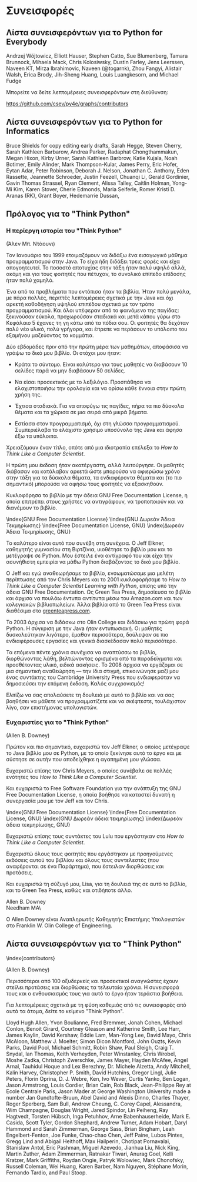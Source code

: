 
Συνεισφορές
==============

Λίστα συνεισφερόντων για τo Python for Everybody
---------------------------------------------

Andrzej Wójtowicz,
Elliott Hauser,
Stephen Catto,
Sue Blumenberg,
Tamara Brunnock,
Mihaela Mack,
Chris Kolosiwsky,
Dustin Farley,
Jens Leerssen,
Naveen KT,
Mirza Ibrahimovic,
Naveen (@togarnk),
Zhou Fangyi,
Alistair Walsh,
Erica Brody,
Jih-Sheng Huang,
Louis Luangkesorn,
and
Michael Fudge

Μπορείτε να δείτε λεπτομέρειες συνεισφερόντων στη διεύθυνση:

https://github.com/csev/py4e/graphs/contributors

Λίστα συνεισφερόντων για τo Python for Informatics
--------------------------------------------------

Bruce Shields for copy editing early drafts, Sarah Hegge, Steven Cherry,
Sarah Kathleen Barbarow, Andrea Parker, Radaphat Chongthammakun, Megan
Hixon, Kirby Urner, Sarah Kathleen Barbrow, Katie Kujala, Noah Botimer,
Emily Alinder, Mark Thompson-Kular, James Perry, Eric Hofer, Eytan Adar,
Peter Robinson, Deborah J. Nelson, Jonathan C. Anthony, Eden Rassette,
Jeannette Schroeder, Justin Feezell, Chuanqi Li, Gerald Gordinier, Gavin
Thomas Strassel, Ryan Clement, Alissa Talley, Caitlin Holman, Yong-Mi
Kim, Karen Stover, Cherie Edmonds, Maria Seiferle, Romer Kristi D.
Aranas (RK), Grant Boyer, Hedemarrie Dussan,

Πρόλογος για το "Think Python"
-----------------------------

### Η περίεργη ιστορία του "Think Python"

(Άλεν Μπ. Ντάουνι)

Τον Ιανουάριο του 1999 ετοιμαζόμουν να διδάξω ένα εισαγωγικό μάθημα
προγραμματισμού στην Java. Το είχα ήδη διδάξει τρεις φορές και είχα
απογοητευτεί. Το ποσοστό αποτυχίας στην τάξη ήταν πολύ υψηλό αλλά, ακόμη και
για τους φοιτητές που πέτυχαν, το συνολικό επίπεδο επίδοσης ήταν πολύ χαμηλό.

Ένα από τα προβλήματα που εντόπισα ήταν τα βιβλία. Ήταν πολύ μεγάλα, με πάρα
πολλές, περιττές λεπτομέρειες σχετικά με την Java και όχι αρκετή καθοδήγηση
υψηλού επιπέδου σχετικά με τον τρόπο προγραμματισμού. Και όλοι υπέφεραν από το
φαινόμενο της παγίδας: ξεκινούσαν εύκολα, προχωρούσαν σταδιακά και μετά κάπου
γύρω στο Κεφάλαιο 5 έχανες τη γη κάτω από τα πόδια σου. Οι φοιτητές θα δεχόταν
πολύ νέο υλικό, πολύ γρήγορα, και έπρεπε να περάσουν το υπόλοιπο του εξαμήνου
μαζεύοντας τα κομμάτια.

Δύο εβδομάδες πριν από την πρώτη μέρα των μαθημάτων, αποφάσισα να γράψω το δικό
μου βιβλίο. Οι στόχοι μου ήταν:

- Κράτα το σύντομο. Είναι καλύτερο για τους μαθητές να διαβάσουν 10 σελίδες
    παρά να μην διαβάσουν 50 σελίδες.

- Να είσαι προσεκτικός με το λεξιλόγιο. Προσπάθησα να ελαχιστοποιήσω την
    ορολογία και να ορίσω κάθε έννοια στην πρώτη χρήση της.

- Έχτισα σταδιακά. Για να αποφύγω τις παγίδες, πήρα τα πιο δύσκολα θέματα
    και τα χώρισα σε μια σειρά από μικρά βήματα.

- Εστίασα στον προγραμματισμό, όχι στη γλώσσα προγραμματισμού. Συμπεριέλαβα το
    ελάχιστο χρήσιμο υποσύνολο της Java και άφησα έξω τα υπόλοιπα.

Χρειαζόμουν έναν τίτλο, οπότε από μια ιδιοτροπία επέλεξα το *How to Think Like
a Computer Scientist*.

Η πρώτη μου έκδοση ήταν ακατέργαστη, αλλά λειτούργησε. Οι μαθητές διάβασαν και
κατάλαβαν αρκετά ώστε μπορούσα να αφιερώσω χρόνο στην τάξη για τα δύσκολα
θέματα, τα ενδιαφέροντα θέματα και (το πιο σημαντικό) μπορούσα να αφήσω τους
φοιτητές να εξασκηθούν.

Κυκλοφόρησα το βιβλίο με την άδεια GNU Free Documentation License, η οποία
επιτρέπει στους χρήστες να αντιγράφουν, να τροποποιούν και να διανέμουν το
βιβλίο.

\index{GNU Free Documentation License}
\index{GNU Δωρεάν Άδεια Τεκμηρίωσης}
\index{Free Documentation License, GNU}
\index{Δωρεάν Άδεια Τεκμηρίωσης, GNU}

Το καλύτερο είναι αυτό που συνέβη στη συνέχεια. Ο Jeff Elkner, καθηγητής
γυμνασίου στη Βιρτζίνια, υιοθέτησε το βιβλίο μου και το μετέγραψε σε Python.
Μου έστειλε ένα αντίγραφό του και είχα την ασυνήθιστη εμπειρία να μάθω Python
διαβάζοντας το δικό μου βιβλίο.

Ο Jeff και εγώ αναθεωρήσαμε το βιβλίο, ενσωματώσαμε μια μελέτη περίπτωσης από
τον Chris Meyers και το 2001 κυκλοφορήσαμε το *How to Think Like a Computer
Scientist Learning with Python*, επίσης υπό την άδεια GNU Free Documentation.
Ως Green Tea Press, δημοσίευσα το βιβλίο και άρχισα να πουλάω έντυπα αντίτυπα
μέσω του Amazon.com και των κολεγιακών βιβλιοπωλείων. Άλλα βιβλία από το Green
Tea Press είναι διαθέσιμα στο [greenteapress.com](greenteapress.com).

Το 2003 άρχισα να διδάσκω στο Olin College και διδάσκω για πρώτη φορά Python. Η
σύγκριση με την Java ήταν εντυπωσιακή. Οι μαθητές δυσκολεύτηκαν λιγότερο,
έμαθαν περισσότερα, δούλεψαν σε πιο ενδιαφέρουσες εργασίες και γενικά
διασκέδασαν πολύ περισσότερο.

Τα επόμενα πέντε χρόνια συνέχισα να αναπτύσσω το βιβλίο, διορθώνοντας λάθη,
βελτιώνοντας ορισμένα από τα παραδείγματα και προσθέτοντας υλικό, ειδικά
ασκήσεις. Το 2008 άρχισα να εργάζομαι σε μια σημαντική αναθεώρηση — την ίδια
στιγμή, επικοινώνησε μαζί μου ένας συντάκτης του Cambridge University Press που
ενδιαφερόταν να δημοσιεύσει την επόμενη έκδοση. Καλός συγχρονισμός!

Ελπίζω να σας απολαύσετε τη δουλειά με αυτό το βιβλίο και να σας βοηθήσει να
μάθετε να προγραμματίζετε και να σκέφτεστε, τουλάχιστον λίγο, σαν επιστήμονας
υπολογιστών.

### Ευχαριστίες για το "Think Python"

(Allen B. Downey)

Πρώτον και πιο σημαντικό, ευχαριστώ τον Jeff Elkner, ο οποίος μετέγραψε το
Java βιβλίο μου σε Python, με το οποίο ξεκίνησε αυτό το έργο και με σύστησε σε
αυτήν που αποδείχθηκε η αγαπημένη μου γλώσσα.

Ευχαριστώ επίσης τον Chris Meyers, ο οποίος συνέβαλε σε πολλές ενότητες του
*How to Think Like a Computer Scientist*.

Και ευχαριστώ το Free Software Foundation για την ανάπτυξη της GNU Free
Documentation License, η οποία βοήθησε να καταστεί δυνατή η συνεργασία μου με
τον Jeff και τον Chris.

\index{GNU Free Documentation License}
\index{Free Documentation License, GNU}
\index{GNU Δωρεάν άδεια τεκμηρίωσης}
\index{Δωρεάν άδεια τεκμηρίωσης, GNU}

Ευχαριστώ επίσης τους συντάκτες του Lulu που εργάστηκαν στο *How to Think Like
a Computer Scientist*.

Ευχαριστώ όλους τους φοιτητές που εργάστηκαν με προηγούμενες εκδόσεις αυτού του
βιβλίου και όλους τους συντελεστές (που αναφέρονται σε ένα Παράρτημα), που
έστειλαν διορθώσεις και προτάσεις.

Και ευχαριστώ τη σύζυγό μου, Lisa, για τη δουλειά της σε αυτό το βιβλίο, και το
Green Tea Press, καθώς και οτιδήποτε άλλο.

Allen B. Downey\
Needham MA\

Ο Allen Downey είναι Αναπληρωτής Καθηγητής Επιστήμης Υπολογιστών στο Franklin
W. Olin College of Engineering.

Λίστα συνεισφερόντων για τo "Think Python"
-----------------------------------------

\index{contributors}

(Allen B. Downey)

Περισσότεροι από 100 οξυδερκείς και προσεκτικοί αναγνώστες έχουν στείλει
προτάσεις και διορθώσεις τα τελευταία χρόνια. Η συνεισφορά τους και ο
ενθουσιασμός τους για αυτό το έργο ήταν τεράστια βοήθεια.

Για λεπτομέρειες σχετικά με τη φύση καθεμιάς από τις συνεισφορές από αυτά τα
άτομα, δείτε το κείμενο "Think Python".

Lloyd Hugh Allen, Yvon Boulianne, Fred Bremmer, Jonah Cohen, Michael
Conlon, Benoit Girard, Courtney Gleason and Katherine Smith, Lee Harr,
James Kaylin, David Kershaw, Eddie Lam, Man-Yong Lee, David Mayo, Chris
McAloon, Matthew J. Moelter, Simon Dicon Montford, John Ouzts, Kevin
Parks, David Pool, Michael Schmitt, Robin Shaw, Paul Sleigh, Craig T.
Snydal, Ian Thomas, Keith Verheyden, Peter Winstanley, Chris Wrobel,
Moshe Zadka, Christoph Zwerschke, James Mayer, Hayden McAfee, Angel
Arnal, Tauhidul Hoque and Lex Berezhny, Dr. Michele Alzetta, Andy
Mitchell, Kalin Harvey, Christopher P. Smith, David Hutchins, Gregor
Lingl, Julie Peters, Florin Oprina, D. J. Webre, Ken, Ivo Wever, Curtis
Yanko, Ben Logan, Jason Armstrong, Louis Cordier, Brian Cain, Rob Black,
Jean-Philippe Rey at Ecole Centrale Paris, Jason Mader at George
Washington University made a number Jan Gundtofte-Bruun, Abel David and
Alexis Dinno, Charles Thayer, Roger Sperberg, Sam Bull, Andrew Cheung,
C. Corey Capel, Alessandra, Wim Champagne, Douglas Wright, Jared
Spindor, Lin Peiheng, Ray Hagtvedt, Torsten Hübsch, Inga Petuhhov, Arne
Babenhauserheide, Mark E. Casida, Scott Tyler, Gordon Shephard, Andrew
Turner, Adam Hobart, Daryl Hammond and Sarah Zimmerman, George Sass,
Brian Bingham, Leah Engelbert-Fenton, Joe Funke, Chao-chao Chen, Jeff
Paine, Lubos Pintes, Gregg Lind and Abigail Heithoff, Max Hailperin,
Chotipat Pornavalai, Stanislaw Antol, Eric Pashman, Miguel Azevedo,
Jianhua Liu, Nick King, Martin Zuther, Adam Zimmerman, Ratnakar Tiwari,
Anurag Goel, Kelli Kratzer, Mark Griffiths, Roydan Ongie, Patryk
Wolowiec, Mark Chonofsky, Russell Coleman, Wei Huang, Karen Barber, Nam
Nguyen, Stéphane Morin, Fernando Tardio, and Paul Stoop.

